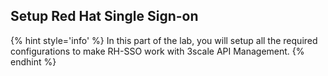 ## Setup Red Hat Single Sign-on

{% hint style='info' %}
In this part of the lab, you will setup all the required configurations to make RH-SSO work with 3scale API Management.
{% endhint %}

